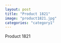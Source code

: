 ```yaml
---
layout: post
title: "Product 1821"
image: "product1821.jpg"
categories: "category1"
---
```

Product 1821
